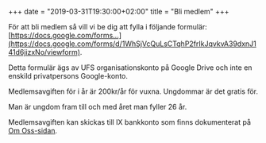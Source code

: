 +++
date = "2019-03-31T19:30:00+02:00"
title = "Bli medlem"
+++

För att bli medlem så vill vi be dig att fylla i följande formulär:
[https://docs.google.com/forms...](https://docs.google.com/forms/d/1WhSjVcQuLsCTqhP2frIkJqvkvA39dxnJ141d6jizxNo/viewform).

Detta formulär ägs av UFS organisationskonto på Google Drive och inte en enskild
privatpersons Google-konto.

Medlemsavgiften för i år är 200kr/år för vuxna. Ungdommar är det gratis för.

Man är ungdom fram till och med året man fyller 26 år.

Medlemsavgiften kan skickas till IX bankkonto som finns dokumenterat på [Om Oss-sidan](https://ix.ufs.se/about/#viktiga-nummer).
